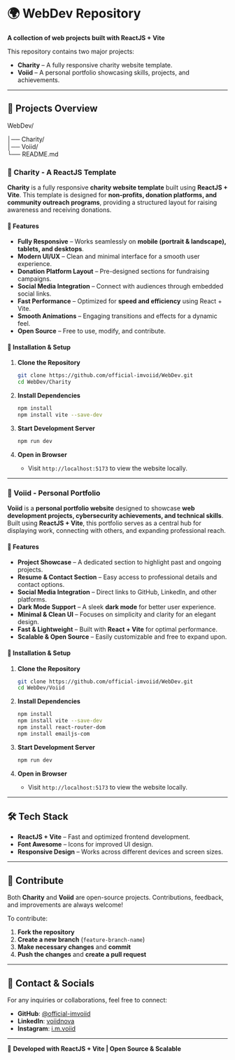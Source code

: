 # 🌍 WebDev Repository  
**A collection of web projects built with ReactJS + Vite**  

This repository contains two major projects:  

- **Charity** – A fully responsive charity website template.  
- **Voiid** – A personal portfolio showcasing skills, projects, and achievements.  

---

## 📌 Projects Overview  

WebDev/

│── Charity/   
│── Voiid/     
└── README.md 

### 🏡 Charity - A ReactJS Template  
**Charity** is a fully responsive **charity website template** built using **ReactJS + Vite**. This template is designed for **non-profits, donation platforms, and community outreach programs**, providing a structured layout for raising awareness and receiving donations.  

#### 🔹 Features  
- **Fully Responsive** – Works seamlessly on **mobile (portrait & landscape), tablets, and desktops**.  
- **Modern UI/UX** – Clean and minimal interface for a smooth user experience.  
- **Donation Platform Layout** – Pre-designed sections for fundraising campaigns.  
- **Social Media Integration** – Connect with audiences through embedded social links.  
- **Fast Performance** – Optimized for **speed and efficiency** using React + Vite.  
- **Smooth Animations** – Engaging transitions and effects for a dynamic feel.  
- **Open Source** – Free to use, modify, and contribute.  

#### 🔹 Installation & Setup  
1. **Clone the Repository**  
   ```bash
   git clone https://github.com/official-imvoiid/WebDev.git
   cd WebDev/Charity
   ```

2. **Install Dependencies**  
   ```bash
   npm install
   npm install vite --save-dev
   ```

3. **Start Development Server**  
   ```bash
   npm run dev
   ```

4. **Open in Browser**  
   - Visit `http://localhost:5173` to view the website locally.  

---

### 👤 Voiid - Personal Portfolio  
**Voiid** is a **personal portfolio website** designed to showcase **web development projects, cybersecurity achievements, and technical skills**. Built using **ReactJS + Vite**, this portfolio serves as a central hub for displaying work, connecting with others, and expanding professional reach.  

#### 🔹 Features  
- **Project Showcase** – A dedicated section to highlight past and ongoing projects.  
- **Resume & Contact Section** – Easy access to professional details and contact options.  
- **Social Media Integration** – Direct links to GitHub, LinkedIn, and other platforms.  
- **Dark Mode Support** – A sleek **dark mode** for better user experience.  
- **Minimal & Clean UI** – Focuses on simplicity and clarity for an elegant design.  
- **Fast & Lightweight** – Built with **React + Vite** for optimal performance.  
- **Scalable & Open Source** – Easily customizable and free to expand upon.  

#### 🔹 Installation & Setup  
1. **Clone the Repository**  
   ```bash
   git clone https://github.com/official-imvoiid/WebDev.git
   cd WebDev/Voiid
   ```

2. **Install Dependencies**  
   ```bash
   npm install          
   npm install vite --save-dev 
   npm install react-router-dom  
   npm install emailjs-com 
   ```

3. **Start Development Server**  
   ```bash
   npm run dev
   ```

4. **Open in Browser**  
   - Visit `http://localhost:5173` to view the website locally.  

---

## 🛠 Tech Stack  
- **ReactJS + Vite** – Fast and optimized frontend development.  
- **Font Awesome** – Icons for improved UI design.  
- **Responsive Design** – Works across different devices and screen sizes.  

---

## 🤝 Contribute  
Both **Charity** and **Voiid** are open-source projects. Contributions, feedback, and improvements are always welcome!  

To contribute:  
1. **Fork the repository**  
2. **Create a new branch** (`feature-branch-name`)  
3. **Make necessary changes** and **commit**  
4. **Push the changes** and **create a pull request**  

---

## 📩 Contact & Socials  
For any inquiries or collaborations, feel free to connect:  

- **GitHub**: [@official-imvoiid](https://github.com/official-imvoiid)  
- **LinkedIn**: [voiidnova](https://www.linkedin.com/in/voiidnova/)  
- **Instagram**: [i.m.voiid](https://www.instagram.com/i.m.voiid/)   

---

🚀 **Developed with ReactJS + Vite | Open Source & Scalable**  
